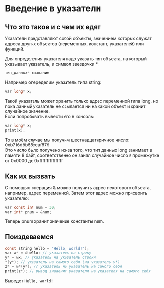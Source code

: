 # Введение в указатели
## Что это такое и с чем их едят
Указатели представляют собой объекты, значением которых служат адреса других объектов (переменных, констант, указателей) или функций.

Для определения указателя надо указать тип объекта, на который указывает указатель, и символ звездочки *:
```C
тип_данных* название
```
Например опеределим указатель типа string:
```C
var long* x;
```
Такой указатель может хранить только адрес переменной типа long, 
но пока данный указатель не ссылается ни на какой объект и хранит случайное значение. <br>
Если попробовать вывести его в консоль:
```C
var long* x;
print(x);
```
То в моём случае мы получим шестнадцатиричное число: 0xb716d6b55ceaf579 <br>
Это число было получено из-за того,
что тип данных long занимает в памяти 8 байт,
соответственно он занял случайное число в промежутке от 0x0000 до 0xffffffffffffffff

## Как их вызвать
С помощью операция & можно получить адрес некоторого объекта,
например, адрес переменной.
Затем этот адрес можно присвоить указателю:
```C
var const int num = 30;
var int* pnum = &num;
```
Теперь pnum хранит значение константы num.

## Поиздеваемся
```C
const string hello = "Hello, world!");
var x* = &hello; // указатель на строку
y* = &x; // указатель на указатель строки
*(y*); // указатель на самого себя (на указатель y*)
z* = &*(y*); // указатель на указатель на самого себя
print(z*); // вывод знааения указателя на указателя на самого себя
```
Выведет `Hello, world!`
